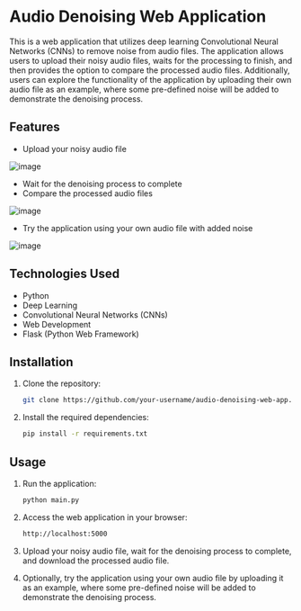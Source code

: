 # Audio Denoising Web Application

This is a web application that utilizes deep learning Convolutional Neural Networks (CNNs) to remove noise from audio files. The application allows users to upload their noisy audio files, waits for the processing to finish, and then provides the option to compare the processed audio files. Additionally, users can explore the functionality of the application by uploading their own audio file as an example, where some pre-defined noise will be added to demonstrate the denoising process.

## Features

- Upload your noisy audio file

![image](https://github.com/rKorniets/course_project/assets/80317021/e8dafbdb-a517-48fd-9184-b8efaa9e228b)

- Wait for the denoising process to complete
- Compare the processed audio files

![image](https://github.com/rKorniets/course_project/assets/80317021/f575f487-5840-4ac0-b64b-9ee8eb5147c5)

- Try the application using your own audio file with added noise

![image](https://github.com/rKorniets/course_project/assets/80317021/9adb4fa5-0844-43d3-b353-22383ef78c38)

## Technologies Used

- Python
- Deep Learning
- Convolutional Neural Networks (CNNs)
- Web Development
- Flask (Python Web Framework)

## Installation

1. Clone the repository:

   ```bash
   git clone https://github.com/your-username/audio-denoising-web-app.git
2. Install the required dependencies:

    ```bash
    pip install -r requirements.txt

## Usage
1. Run the application:
    ```bash
    python main.py

2. Access the web application in your browser:
    ```bash
    http://localhost:5000

3. Upload your noisy audio file, wait for the denoising process to complete, and download the processed audio file.

4. Optionally, try the application using your own audio file by uploading it as an example, where some pre-defined noise will be added to demonstrate the denoising process.
